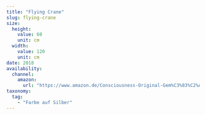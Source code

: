 ```yaml
---
title: "Flying Crane"
slug: flying-crane
size:
  height:
    value: 60
    unit: cm
  width:
    value: 120
    unit: cm
date: 2018
availability:
  channel:
    amazon:
      url: "https://www.amazon.de/Consciousness-Original-Gem%C3%83%C2%A4lde-Brigitte-Smith/dp/B073TYSNF4"
taxonomy:
  tag:
    - "Farbe auf Silber"
---
```

